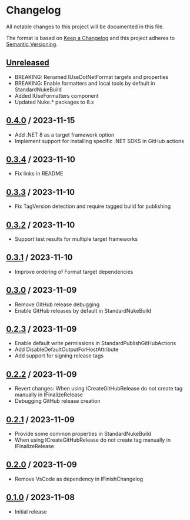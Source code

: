 # Changelog
All notable changes to this project will be documented in this file.

The format is based on [Keep a Changelog](http://keepachangelog.com/en/1.0.0/)
and this project adheres to [Semantic Versioning](http://semver.org/spec/v2.0.0.html).

## [Unreleased]
- BREAKING: Renamed IUseDotNetFormat targets and properties
- BREAKING: Enable formatters and local tools by default in StandardNukeBuild
- Added IUseFormatters component
- Updated Nuke.* packages to 8.x

## [0.4.0] / 2023-11-15
- Add .NET 8 as a target framework option
- Implement support for installing specific .NET SDKS in GitHub actions

## [0.3.4] / 2023-11-10
- Fix links in README

## [0.3.3] / 2023-11-10
- Fix TagVersion detection and require tagged build for publishing

## [0.3.2] / 2023-11-10
- Support test results for multiple target frameworks

## [0.3.1] / 2023-11-10
- Improve ordering of Format target dependencies

## [0.3.0] / 2023-11-09
- Remove GitHub release debugging
- Enable GitHub releases by default in StandardNukeBuild

## [0.2.3] / 2023-11-09
- Enable default write permissions in StandardPublishGitHubActions
- Add DisableDefaultOutputForHostAttribute
- Add support for signing release tags

## [0.2.2] / 2023-11-09
- Revert changes: When using ICreateGitHubRelease do not create tag manually in IFinalizeRelease
- Debugging GitHub release creation

## [0.2.1] / 2023-11-09
- Provide some common properties in StandardNukeBuild
- When using ICreateGitHubRelease do not create tag manually in IFinalizeRelease

## [0.2.0] / 2023-11-09
- Remove VsCode as dependency in IFinishChangelog

## [0.1.0] / 2023-11-08
- Initial release

[Unreleased]: https://github.com/vipentti/Vipentti.Nuke.Components/compare/0.4.0...HEAD
[0.4.0]: https://github.com/vipentti/Vipentti.Nuke.Components/compare/0.3.4...0.4.0
[0.3.4]: https://github.com/vipentti/Vipentti.Nuke.Components/compare/0.3.3...0.3.4
[0.3.3]: https://github.com/vipentti/Vipentti.Nuke.Components/compare/0.3.2...0.3.3
[0.3.2]: https://github.com/vipentti/Vipentti.Nuke.Components/compare/0.3.1...0.3.2
[0.3.1]: https://github.com/vipentti/Vipentti.Nuke.Components/compare/0.3.0...0.3.1
[0.3.0]: https://github.com/vipentti/Vipentti.Nuke.Components/compare/0.2.3...0.3.0
[0.2.3]: https://github.com/vipentti/Vipentti.Nuke.Components/compare/0.2.2...0.2.3
[0.2.2]: https://github.com/vipentti/Vipentti.Nuke.Components/compare/0.2.1...0.2.2
[0.2.1]: https://github.com/vipentti/Vipentti.Nuke.Components/compare/0.2.0...0.2.1
[0.2.0]: https://github.com/vipentti/Vipentti.Nuke.Components/compare/0.1.0...0.2.0
[0.1.0]: https://github.com/vipentti/Vipentti.Nuke.Components/tree/0.1.0
